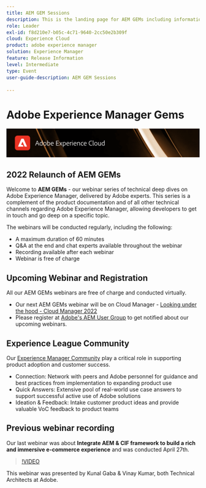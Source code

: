 ```yaml
---
title: AEM GEM Sessions
description: This is the landing page for AEM GEMs including information on the webinar series and registration info, previous and upcoming webinars
role: Leader
exl-id: f8d210e7-b05c-4c71-9640-2cc50e2b309f
cloud: Experience Cloud
product: adobe experience manager
solution: Experience Manager
feature: Release Information
level: Intermediate
type: Event
user-guide-description: AEM GEM Sessions

---
```

# Adobe Experience Manager Gems

<img alt="Digital Experiences" src="./assets/ADX_Gems.png"/>

## 2022 Relaunch of AEM GEMs

Welcome to **AEM GEMs** - our webinar series of technical deep dives on Adobe Experience Manager, delivered by Adobe experts. This series is a complement of the product documentation and of all other technical channels regarding Adobe Experience Manager, allowing developers to get in touch and go deep on a specific topic.

The webinars will be conducted regularly, including the following:

* A maximum duration of 60 minutes
* Q&A at the end and chat experts available throughout the webinar
* Recording available after each webinar
* Webinar is free of charge

## Upcoming Webinar and Registration

All our AEM GEMs webinars are free of charge and conducted virtually. 
* Our next AEM GEMs webinar will be on Cloud Manager - [Looking under the hood - Cloud Manager 2022](upcomingwebinars/looking-under-the-hood---cloud-manager-2022)
* Please register at [Adobe's AEM User Group](https://aem-augs.adobe.com/) to get notified about our upcoming webinars.

## Experience League Community

Our [Experience Manager Community](https://experienceleaguecommunities.adobe.com/t5/adobe-experience-manager/ct-p/adobe-experience-manager-community) play a critical role in supporting product adoption and customer success.

* Connection: Network with peers and Adobe personnel for guidance and best practices from implementation to expanding product use
* Quick Answers: Extensive pool of real-world use case answers to support successful active use of Adobe solutions
* Ideation & Feedback: Intake customer product ideas and provide valuable VoC feedback to product teams

## Previous webinar recording

Our last webinar was about **Integrate AEM & CIF framework to build a rich and immersive e-commerce experience** and was conducted April 27th.

>[!VIDEO](https://video.tv.adobe.com/v/342565/?quality=12&learn=on)

This webinar was presented by Kunal Gaba & Vinay Kumar, both Technical Architects at Adobe.
